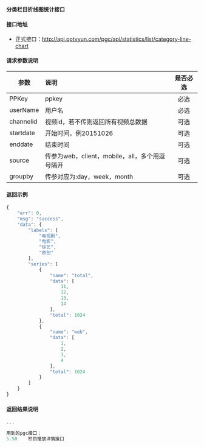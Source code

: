 #### 分类栏目折线图统计接口

#### 接口地址
  * 正式接口：http://api.pptvyun.com/pgc/api/statistics/list/category-line-chart

#### 请求参数说明
|  参数         |说明          |是否必选|
| ------------- |:-------------|:-----:|
| PPKey         | ppkey |必选|
| userName      | 用户名 |必选    |
| channelid      | 视频id，若不传则返回所有视频总数据 |可选    |
| startdate     | 开始时间，例20151026  |可选    |
| enddate       | 结束时间 |可选    |
| source        | 传参为web，client，mobile，all，多个用逗号隔开 |可选    |
| groupby        | 传参对应为:day，week，month |可选    |

#### 返回示例
```javascript
{
    "err": 0,
    "msg": "success",
    "data": {
        "labels": [
            "电视剧",
            "电影",
            "综艺",
            "原创"
        ],
        "series": [
            {
                "name": "total",
                "data": [
                    11,
                    12,
                    13,
                    14
                ],
                "total": 1024
            },
            {
                "name": "web",
                "data": [
                    1,
                    2,
                    3,
                    4
                ],
                "total": 1024
            }
        ]
    }
}
```

#### 返回结果说明
```javascript
...

用到的pgc接口：
5.50	栏目播放详情接口
```